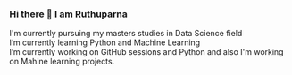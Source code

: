### Hi there 👋  I am Ruthuparna
I'm currently pursuing my masters studies in Data Science field<br>
I’m currently learning Python and Machine Learning<br>
I’m currently working on GitHub sessions and Python and also I'm working on Mahine learning projects.
<!--
**Ruthuparna-M-Patil/Ruthuparna-M-Patil** is a ✨ _special_ ✨ repository because its `README.md` (this file) appears on your GitHub profile.

Here are some ideas to get you started:

- 🔭 I’m currently working on ...
- 🌱 I’m currently learning ...
- 👯 I’m looking to collaborate on ...
- 🤔 I’m looking for help with ...
- 💬 Ask me about ...
- 📫 How to reach me: ...
- 😄 Pronouns: ...
- ⚡ Fun fact: ...
-->
